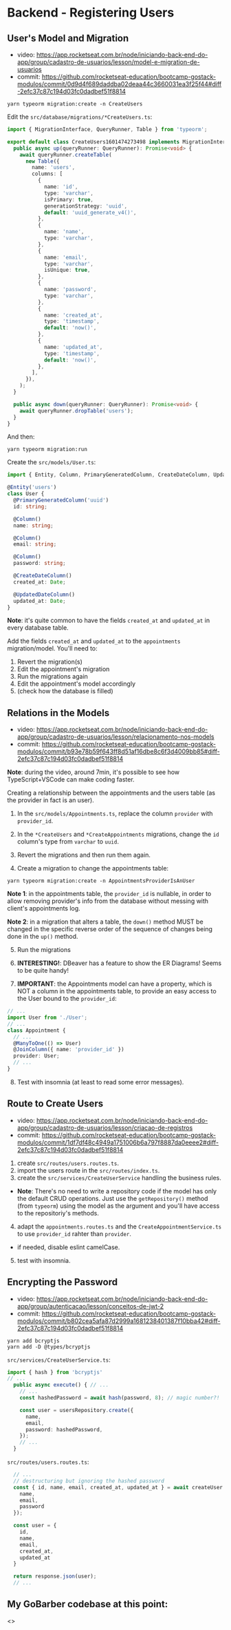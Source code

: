 # Backend - Registering Users

## User's Model and Migration

- video: <https://app.rocketseat.com.br/node/iniciando-back-end-do-app/group/cadastro-de-usuarios/lesson/model-e-migration-de-usuarios>
- commit: <https://github.com/rocketseat-education/bootcamp-gostack-modulos/commit/0d9d4f689daddba02deaa44c3660031ea3f25f44#diff-2efc37c87c194d03fc0dadbef51f8814>

```
yarn typeorm migration:create -n CreateUsers
```

Edit the `src/database/migrations/*CreateUsers.ts`:
```ts
import { MigrationInterface, QueryRunner, Table } from 'typeorm';

export default class CreateUsers1601474273498 implements MigrationInterface {
  public async up(queryRunner: QueryRunner): Promise<void> {
    await queryRunner.createTable(
      new Table({
        name: 'users',
        columns: [
          {
            name: 'id',
            type: 'varchar',
            isPrimary: true,
            generationStrategy: 'uuid',
            default: 'uuid_generate_v4()',
          },
          {
            name: 'name',
            type: 'varchar',
          },
          {
            name: 'email',
            type: 'varchar',
            isUnique: true,
          },
          {
            name: 'password',
            type: 'varchar',
          },
          {
            name: 'created_at',
            type: 'timestamp',
            default: 'now()',
          },
          {
            name: 'updated_at',
            type: 'timestamp',
            default: 'now()',
          },
        ],
      }),
    );
  }

  public async down(queryRunner: QueryRunner): Promise<void> {
    await queryRunner.dropTable('users');
  }
}
```

And then:
```
yarn typeorm migration:run
```


Create the `src/models/User.ts`:
```ts
import { Entity, Column, PrimaryGeneratedColumn, CreateDateColumn, UpdateDateColumn } from 'typeorm';

@Entity('users')
class User {
  @PrimaryGeneratedColumn('uuid')
  id: string;

  @Column()
  name: string;

  @Column()
  email: string;

  @Column()
  password: string;

  @CreateDateColumn()
  created_at: Date;

  @UpdatedDateColumn()
  updated_at: Date;
}
```
**Note**: it's quite common to have the fields `created_at` and `updated_at` in every database table.

Add the fields `created_at` and `updated_at` to the `appointments` migration/model. You'll need to:
1. Revert the migration(s)
2. Edit the appointment's migration
3. Run the migrations again
4. Edit the appointment's model accordingly
5. (check how the database is filled)


## Relations in the Models

- video: <https://app.rocketseat.com.br/node/iniciando-back-end-do-app/group/cadastro-de-usuarios/lesson/relacionamento-nos-models>
- commit: <https://github.com/rocketseat-education/bootcamp-gostack-modulos/commit/b93e78b59f643ff8d51af16dbe8c6f3d4009bb85#diff-2efc37c87c194d03fc0dadbef51f8814>

**Note**: during the video, around 7min, it's possible to see how TypeScript+VSCode can make coding faster.

Creating a relationship between the appointments and the users table (as the provider in fact is an user).

1. In the `src/models/Appointments.ts`, replace the column `provider` with `provider_id`.

2. In the `*CreateUsers` and `*CreateAppointments` migrations, change the `id` column's type from `varchar` to `uuid`.

3. Revert the migrations and then run them again.

4. Create a migration to change the appointments table:
```
yarn typeorm migration:create -n AppointmentsProviderIsAnUser
```
<!-- anki -->

**Note 1**: in the appointments table, the `provider_id` is nullable, in order to allow removing provider's info from the database without messing with client's appointments log.

**Note 2**: in a migration that alters a table, the `down()` method MUST be changed in the specific reverse order of the sequence of changes being done in the `up()` method.

5. Run the migrations

6. **INTERESTING!**: DBeaver has a feature to show the ER Diagrams! Seems to be quite handy!

<!-- anki -->

7. **IMPORTANT**: the Appointments model can have a property, which is NOT a column in the appointments table, to provide an easy access to the User bound to the `provider_id`:
```ts
// ...
import User from './User';
// ...
class Appointment {
  // ...
  @ManyToOne(() => User)
  @JoinColumn({ name: 'provider_id' })
  provider: User;
  // ...
}
```

8. Test with insomnia (at least to read some error messages).

## Route to Create Users

- video: <https://app.rocketseat.com.br/node/iniciando-back-end-do-app/group/cadastro-de-usuarios/lesson/criacao-de-registros>
- commit: <https://github.com/rocketseat-education/bootcamp-gostack-modulos/commit/1df7df48c4949a1751006b6a797f8887da0eeee2#diff-2efc37c87c194d03fc0dadbef51f8814>

1. create `src/routes/users.routes.ts`.
2. import the users route in the `src/routes/index.ts`.
3. create the `src/services/CreateUserService` handling the business rules.
  - **Note**: There's no need to write a repository code if the model has only the default CRUD operations. Just use the `getRepository()` method (from `typeorm`) using the model as the argument and you'll have access to the repositoriy's methods.
4. adapt the `appointments.routes.ts` and the `CreateAppointmentService.ts` to use `provider_id` rahter than `provider`.
  - if needed, disable eslint camelCase.
5. test with insomnia.


## Encrypting the Password

- video: <https://app.rocketseat.com.br/node/iniciando-back-end-do-app/group/autenticacao/lesson/conceitos-de-jwt-2>
- commit: <https://github.com/rocketseat-education/bootcamp-gostack-modulos/commit/b802cea5afa87d2999a1681238401387f10bba42#diff-2efc37c87c194d03fc0dadbef51f8814>

```
yarn add bcryptjs
yarn add -D @types/bcryptjs
```

`src/services/CreateUserService.ts`:
```ts
import { hash } from 'bcryptjs'
// ...
  public async execute() { // ...
    // ...
    const hashedPassword = await hash(password, 8); // magic number?!

    const user = usersRepository.create({
      name,
      email,
      password: hashedPassword,
    });
    // ...
  }
```

`src/routes/users.routes.ts`:
```ts
  // ...
  // destructuring but ignoring the hashed password
  const { id, name, email, created_at, updated_at } = await createUser.execute({
    name,
    email,
    password
  });

  const user = {
    id,
    name,
    email,
    created_at,
    updated_at
  }

  return response.json(user);
  // ...
```

## My GoBarber codebase at this point:

<>
